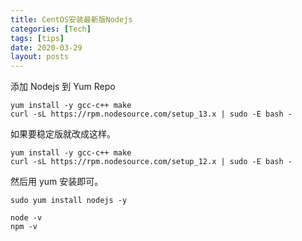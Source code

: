 ```yaml
---
title: CentOS安装最新版Nodejs
categories: [Tech]
tags: [tips]
date: 2020-03-29
layout: posts
---
```


添加 Nodejs 到 Yum Repo

```
yum install -y gcc-c++ make
curl -sL https://rpm.nodesource.com/setup_13.x | sudo -E bash -
```

如果要稳定版就改成这样。

```
yum install -y gcc-c++ make
curl -sL https://rpm.nodesource.com/setup_12.x | sudo -E bash -
```

然后用 yum 安装即可。

```
sudo yum install nodejs -y

node -v
npm -v
```
